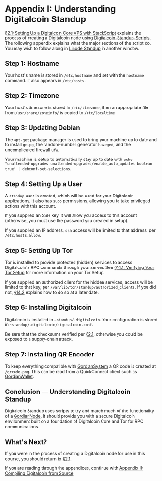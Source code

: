 # Appendix I: Understanding Digitalcoin Standup

[§2.1: Setting Up a Digitalcoin Core VPS with StackScript](02_1_Setting_Up_a_Digitalcoin-Core_VPS_with_StackScript.md) explains the process of creating a Digitalcoin node using [Digitalcoin-Standup-Scripts](https://github.com/BlockchainCommons/Digitalcoin-Standup-Scripts). The following appendix explains what the major sections of the script do. You may wish to follow along in [Linode Standup](https://github.com/BlockchainCommons/Digitalcoin-Standup-Scripts/blob/master/Scripts/LinodeStandUp.sh) in another window.

## Step 1: Hostname

Your host's name is stored in `/etc/hostname` and set with the `hostname` command. It also appears in `/etc/hosts`.

## Step 2: Timezone

Your host's timezone is stored in `/etc/timezone`, then an appropriate file from `/usr/share/zoneinfo/` is copied to `/etc/localtime`

## Step 3: Updating Debian

The `apt-get` package manager is used to bring your machine up to date and to install `gnupg`, the random-number generator `haveged`, and the uncomplicated firewall `ufw`. 

Your machine is setup to automatically stay up to date with `echo "unattended-upgrades unattended-upgrades/enable_auto_updates boolean true" | debconf-set-selections`.

## Step 4: Setting Up a User

A `standup` user is created, which will be used for your Digitalcoin applications. It also has `sudo` permissions, allowing you to take privileged actions with this account.

If you supplied an SSH key, it will allow you access to this account (otherwise, you must use the password you created in setup).

If you supplied an IP address, `ssh` access will be limited to that address, per `/etc/hosts.allow`.

## Step 5: Setting Up Tor

Tor is installed to provide protected (hidden) services to access Digitalcoin's RPC commands through your server. See [§14.1: Verifying Your Tor Setup](14_1_Verifying_Your_Tor_Setup.md) for more information on your Tor Setup.

If you supplied an authorized client for the hidden services, access will be limited to that key, per `/var/lib/tor/standup/authorized_clients`. If you did not, [§14.2](14_2_Changing_Your_Digitalcoin_Hidden_Services.md) explains how to do so at a later date.

## Step 6: Installing Digitalcoin

Digitalcoin is installed in `~standup/.digitalcoin`. Your configuration is stored in `~standup/.digitalcoin/digitalcoin.conf`.

Be sure that the checksums verified per [§2.1](02_1_Setting_Up_a_Digitalcoin-Core_VPS_with_StackScript.md), otherwise you could be exposed to a supply-chain attack.

## Step 7: Installing QR Encoder

To keep everything compatible with [GordianSystem](https://github.com/BlockchainCommons/GordianSystem) a QR code is created at `/qrcode.png`. This can be read from a QuickConnect client such as [GordianWallet](https://github.com/BlockchainCommons/GordianWallet-iOS).

## Conclusion — Understanding Digitalcoin Standup

Digitalcoin Standup uses scripts to try and match much of the functionality of a [GordianNode](https://github.com/BlockchainCommons/GordianNode-macOS). It should provide you with a secure Digitalcoin environment built on a foundation of Digitalcoin Core and Tor for RPC communications.

## What's Next?

If you were in the process of creating a Digitalcoin node for use in this course, you should return to [§2.1](02_1_Setting_Up_a_Digitalcoin-Core_VPS_with_StackScript.md).

If you are reading through the appendices, continue with [Appendix II: Compiling Digitalcoin from Source](A2_0_Compiling_Digitalcoin_from_Source.md).
